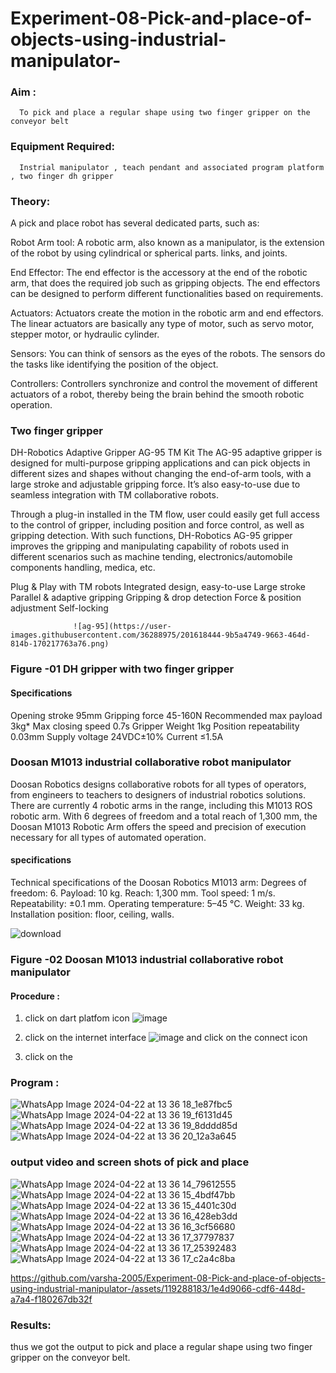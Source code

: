 # Experiment-08-Pick-and-place-of-objects-using-industrial-manipulator-

### Aim :
      To pick and place a regular shape using two finger gripper on the conveyor belt 
### Equipment Required: 
      Instrial manipulator , teach pendant and associated program platform , two finger dh gripper 
      
### Theory: 

A pick and place robot has several dedicated parts, such as:

Robot Arm tool: A robotic arm, also known as a manipulator, is the extension of the robot by using cylindrical or spherical parts. links, and joints.

End Effector: The end effector is the accessory at the end of the robotic arm, that does the required job such as gripping objects. The end effectors can be designed to perform different functionalities based on requirements.

Actuators: Actuators create the motion in the robotic arm and end effectors. The linear actuators are basically any type of motor, such as servo motor, stepper motor, or hydraulic cylinder.

Sensors: You can think of sensors as the eyes of the robots. The sensors do the tasks like identifying the position of the object.

Controllers: Controllers synchronize and control the movement of different actuators of a robot, thereby being the brain behind the smooth robotic operation.


### Two finger gripper 

DH-Robotics
Adaptive Gripper AG-95 TM Kit
The AG-95 adaptive gripper is designed for multi-purpose gripping applications and can pick objects in different sizes and shapes without changing the end-of-arm tools, with a large stroke and adjustable gripping force. It’s also easy-to-use due to seamless integration with TM collaborative robots.

Through a plug-in installed in the TM flow, user could easily get full access to the control of gripper, including position and force control, as well as gripping detection. With such functions, DH-Robotics AG-95 gripper improves the gripping and manipulating capability of robots used in different scenarios such as machine tending, electronics/automobile components handling, medica, etc.

Plug & Play with TM robots
Integrated design, easy-to-use
Large stroke
Parallel & adaptive gripping
Gripping & drop detection
Force & position adjustment
Self-locking

                  ![ag-95](https://user-images.githubusercontent.com/36288975/201618444-9b5a4749-9663-464d-814b-170217763a76.png)
### Figure -01 DH gripper with two finger gripper 

#### Specifications

Opening stroke	95mm
Gripping force 	45-160N
Recommended max payload	3kg*
Max closing speed	0.7s
Gripper Weight	1kg
Position repeatability	0.03mm
Supply voltage	24VDC±10%
Current	≤1.5A



### Doosan M1013 industrial collaborative robot manipulator 
Doosan Robotics designs collaborative robots for all types of operators, from engineers to teachers to designers of industrial robotics solutions. There are currently 4 robotic arms in the range, including this M1013 ROS robotic arm. With 6 degrees of freedom and a total reach of 1,300 mm, the Doosan M1013 Robotic Arm offers the speed and precision of execution necessary for all types of automated operation.

#### specifications 
Technical specifications of the Doosan Robotics M1013 arm:
Degrees of freedom: 6.
Payload: 10 kg.
Reach: 1,300 mm.
Tool speed: 1 m/s.
Repeatability: ±0.1 mm.
Operating temperature: 5–45 °C.
Weight: 33 kg.
Installation position: floor, ceiling, walls.



![download](https://user-images.githubusercontent.com/36288975/201624230-89cc83ff-cecd-49ea-84c6-c67066e9d157.jpg)

### Figure -02 Doosan M1013 industrial collaborative robot manipulator 

#### Procedure : 

1. click on dart platfom icon ![image](https://user-images.githubusercontent.com/36288975/201621038-f1248586-5c20-40fd-8a74-68c7d8b44939.png)
2. click on the internet interface 
![image](https://user-images.githubusercontent.com/36288975/201621235-3b8b46a9-3c19-4207-9ea2-6a7954eb6135.png)
and click on the connect icon 

3. click on the 
### Program :


![WhatsApp Image 2024-04-22 at 13 36 18_1e87fbc5](https://github.com/varsha-2005/Experiment-08-Pick-and-place-of-objects-using-industrial-manipulator-/assets/119288183/68e390fd-8b0b-4e92-897a-5cc233a9f6e3)
![WhatsApp Image 2024-04-22 at 13 36 19_f6131d45](https://github.com/varsha-2005/Experiment-08-Pick-and-place-of-objects-using-industrial-manipulator-/assets/119288183/69808922-ceca-4558-b1a2-b5aafe6ac10b)
![WhatsApp Image 2024-04-22 at 13 36 19_8dddd85d](https://github.com/varsha-2005/Experiment-08-Pick-and-place-of-objects-using-industrial-manipulator-/assets/119288183/d409b115-772f-4cc5-8c07-83aa9ffaae64)
![WhatsApp Image 2024-04-22 at 13 36 20_12a3a645](https://github.com/varsha-2005/Experiment-08-Pick-and-place-of-objects-using-industrial-manipulator-/assets/119288183/8d0d5f92-6509-4b4a-9e7b-a709a90852bb)



### output video and screen shots of pick and place 


![WhatsApp Image 2024-04-22 at 13 36 14_79612555](https://github.com/varsha-2005/Experiment-08-Pick-and-place-of-objects-using-industrial-manipulator-/assets/119288183/6c6bf0c0-f483-46e6-ab09-1cc53386a75a)
![WhatsApp Image 2024-04-22 at 13 36 15_4bdf47bb](https://github.com/varsha-2005/Experiment-08-Pick-and-place-of-objects-using-industrial-manipulator-/assets/119288183/c480b2e3-573b-401e-91ef-70e450248f17)
![WhatsApp Image 2024-04-22 at 13 36 15_4401c30d](https://github.com/varsha-2005/Experiment-08-Pick-and-place-of-objects-using-industrial-manipulator-/assets/119288183/7463294b-0fd2-45e5-b50c-73ca843c0ef9)
![WhatsApp Image 2024-04-22 at 13 36 16_428eb3dd](https://github.com/varsha-2005/Experiment-08-Pick-and-place-of-objects-using-industrial-manipulator-/assets/119288183/a1710de6-a3b7-40b4-b3e5-9cdd114fcafb)
![WhatsApp Image 2024-04-22 at 13 36 16_3cf56680](https://github.com/varsha-2005/Experiment-08-Pick-and-place-of-objects-using-industrial-manipulator-/assets/119288183/073c6321-49ff-45bf-a3da-2b84532fa5c3)
![WhatsApp Image 2024-04-22 at 13 36 17_37797837](https://github.com/varsha-2005/Experiment-08-Pick-and-place-of-objects-using-industrial-manipulator-/assets/119288183/e1b7cff8-fade-4801-828d-ddf664cdb733)
![WhatsApp Image 2024-04-22 at 13 36 17_25392483](https://github.com/varsha-2005/Experiment-08-Pick-and-place-of-objects-using-industrial-manipulator-/assets/119288183/f15ac9c0-9239-4ee3-b966-3553dee0d955)
![WhatsApp Image 2024-04-22 at 13 36 17_c2a4c8ba](https://github.com/varsha-2005/Experiment-08-Pick-and-place-of-objects-using-industrial-manipulator-/assets/119288183/41a19bbe-75dd-4238-91a8-fb70d7cd7e2d)



https://github.com/varsha-2005/Experiment-08-Pick-and-place-of-objects-using-industrial-manipulator-/assets/119288183/1e4d9066-cdf6-448d-a7a4-f180267db32f











### Results: 

thus we got the output to pick and place a regular shape using two finger gripper on the conveyor belt. 




